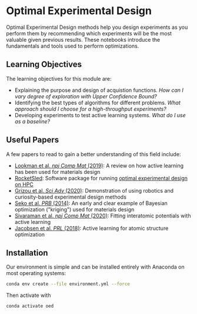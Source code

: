 # Optimal Experimental Design

Optimal Experimental Design methods help you design experiments as you perform them by recommending
which experiments will be the most valuable given previous results.
These notebooks introduce the fundamentals and tools used to perform optimizations.

## Learning Objectives

The learning objectives for this module are:

- Explaining the purpose and design of acquistion functions. *How can I vary degree of exploration with Upper Confidence Bound?*
- Identifying the best types of algorithms for different problems. *What approach should I choose for a high-throughput experiments?*
- Developing experiments to test active learning systems. *What do I use as a baseline?*

## Useful Papers

A few papers to read to gain a better understanding of this field include:

- [Lookman et al. *npj Comp Mat* (2019)](https://www.nature.com/articles/s41524-019-0153-8): A review on how active learning has been used for materials design
- [RocketSled](https://hackingmaterials.lbl.gov/rocketsled/): Software package for running [optimal experimental design on HPC](https://iopscience.iop.org/article/10.1088/2515-7639/ab0c3d)
- [Grizou et al. *Sci Adv* (2020)](https://advances.sciencemag.org/content/6/5/eaay4237): Demonstration of using robotics and curiosity-based experimental design methods
- [Seko et al. *PRB* (2014)](https://journals.aps.org/prb/abstract/10.1103/PhysRevB.89.054303): An early and clear example of Bayesian optimization ("kriging") used for materials design
- [Sivaraman et al. *npj Comp Mat* (2020)](https://www.nature.com/articles/s41524-020-00367-7): Fitting interatomic potentials with active learning
- [Jacobsen et al. *PRL* (2018)](https://journals.aps.org/prl/abstract/10.1103/PhysRevLett.120.026102): Active learning for atomic structure optimization


## Installation

Our environment is simple and can be installed entirely with Anaconda on most operating systems:

```bash
conda env create --file environment.yml --force
```

Then activate with

```bash
conda activate oed
```
